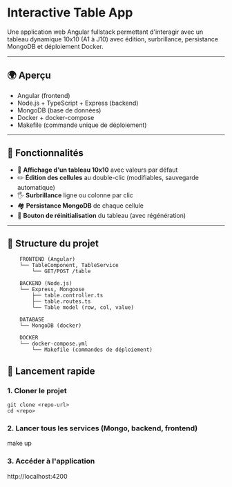 # Interactive Table App

Une application web Angular fullstack permettant d'interagir avec un tableau dynamique 10x10 (A1 à J10) avec édition, surbrillance, persistance MongoDB et déploiement Docker.

---

## 🌍 Aperçu

- Angular (frontend)
- Node.js + TypeScript + Express (backend)
- MongoDB (base de données)
- Docker + docker-compose
- Makefile (commande unique de déploiement)

---

## 📄 Fonctionnalités

- 👀 **Affichage d'un tableau 10x10** avec valeurs par défaut
- ✏️ **Édition des cellules** au double-clic (modifiables, sauvegarde automatique)
- 🖐️ **Surbrillance** ligne ou colonne par clic
- 🏘️ **Persistance MongoDB** de chaque cellule
- 🔄 **Bouton de réinitialisation** du tableau (avec régénération)

---

## 📂 Structure du projet

```
    FRONTEND (Angular)
    └── TableComponent, TableService
        └── GET/POST /table

    BACKEND (Node.js)
    └── Express, Mongoose
        ├── table.controller.ts
        ├── table.routes.ts
        └── Table model (row, col, value)

    DATABASE
    └── MongoDB (docker)
    
    DOCKER
    └── docker-compose.yml
        └── Makefile (commandes de déploiement)
``` 

## 🚀 Lancement rapide

### 1. Cloner le projet
```
git clone <repo-url>
cd <repo>
```
### 2. Lancer tous les services (Mongo, backend, frontend)

make up

### 3. Accéder à l'application

http://localhost:4200

